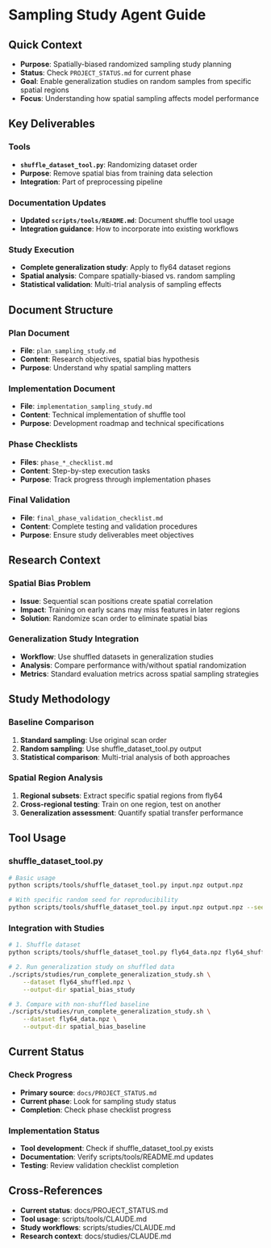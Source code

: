 # Sampling Study Agent Guide

## Quick Context
- **Purpose**: Spatially-biased randomized sampling study planning
- **Status**: Check `PROJECT_STATUS.md` for current phase
- **Goal**: Enable generalization studies on random samples from specific spatial regions
- **Focus**: Understanding how spatial sampling affects model performance

## Key Deliverables

### Tools
- **`shuffle_dataset_tool.py`**: Randomizing dataset order
- **Purpose**: Remove spatial bias from training data selection
- **Integration**: Part of preprocessing pipeline

### Documentation Updates
- **Updated `scripts/tools/README.md`**: Document shuffle tool usage
- **Integration guidance**: How to incorporate into existing workflows

### Study Execution
- **Complete generalization study**: Apply to fly64 dataset regions
- **Spatial analysis**: Compare spatially-biased vs. random sampling
- **Statistical validation**: Multi-trial analysis of sampling effects

## Document Structure

### Plan Document
- **File**: `plan_sampling_study.md`
- **Content**: Research objectives, spatial bias hypothesis
- **Purpose**: Understand why spatial sampling matters

### Implementation Document
- **File**: `implementation_sampling_study.md`  
- **Content**: Technical implementation of shuffle tool
- **Purpose**: Development roadmap and technical specifications

### Phase Checklists
- **Files**: `phase_*_checklist.md`
- **Content**: Step-by-step execution tasks
- **Purpose**: Track progress through implementation phases

### Final Validation
- **File**: `final_phase_validation_checklist.md`
- **Content**: Complete testing and validation procedures
- **Purpose**: Ensure study deliverables meet objectives

## Research Context

### Spatial Bias Problem
- **Issue**: Sequential scan positions create spatial correlation
- **Impact**: Training on early scans may miss features in later regions
- **Solution**: Randomize scan order to eliminate spatial bias

### Generalization Study Integration
- **Workflow**: Use shuffled datasets in generalization studies
- **Analysis**: Compare performance with/without spatial randomization
- **Metrics**: Standard evaluation metrics across spatial sampling strategies

## Study Methodology

### Baseline Comparison
1. **Standard sampling**: Use original scan order
2. **Random sampling**: Use shuffle_dataset_tool.py output
3. **Statistical comparison**: Multi-trial analysis of both approaches

### Spatial Region Analysis
1. **Regional subsets**: Extract specific spatial regions from fly64
2. **Cross-regional testing**: Train on one region, test on another
3. **Generalization assessment**: Quantify spatial transfer performance

## Tool Usage

### shuffle_dataset_tool.py
```bash
# Basic usage
python scripts/tools/shuffle_dataset_tool.py input.npz output.npz

# With specific random seed for reproducibility
python scripts/tools/shuffle_dataset_tool.py input.npz output.npz --seed 42
```

### Integration with Studies
```bash
# 1. Shuffle dataset
python scripts/tools/shuffle_dataset_tool.py fly64_data.npz fly64_shuffled.npz

# 2. Run generalization study on shuffled data
./scripts/studies/run_complete_generalization_study.sh \
    --dataset fly64_shuffled.npz \
    --output-dir spatial_bias_study

# 3. Compare with non-shuffled baseline
./scripts/studies/run_complete_generalization_study.sh \
    --dataset fly64_data.npz \
    --output-dir spatial_bias_baseline
```

## Current Status

### Check Progress
- **Primary source**: `docs/PROJECT_STATUS.md`
- **Current phase**: Look for sampling study status
- **Completion**: Check phase checklist progress

### Implementation Status
- **Tool development**: Check if shuffle_dataset_tool.py exists
- **Documentation**: Verify scripts/tools/README.md updates
- **Testing**: Review validation checklist completion

## Cross-References

- **Current status**: <doc-ref type="status">docs/PROJECT_STATUS.md</doc-ref>
- **Tool usage**: <doc-ref type="workflow-guide">scripts/tools/CLAUDE.md</doc-ref>
- **Study workflows**: <doc-ref type="workflow-guide">scripts/studies/CLAUDE.md</doc-ref>
- **Research context**: <doc-ref type="workflow-guide">docs/studies/CLAUDE.md</doc-ref>